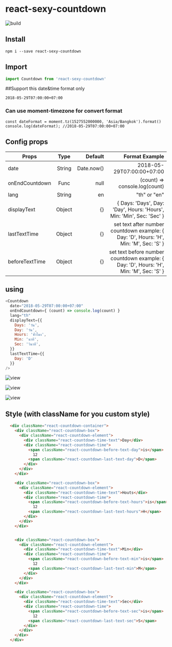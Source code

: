 # react-sexy-countdown

![build](https://api.travis-ci.org/thisJJ/react-sexy-countdown.svg?branch=master "Build")

## Install
```
npm i --save react-sexy-countdown

```


## Import
```javascript
import Countdown from 'react-sexy-countdown'

```

##Support this date&time format only
```
2018-05-29T07:00:00+07:00
```
### Can use moment-timezone for convert format
```
const dateFormat = moment.tz(1527552000000, 'Asia/Bangkok').format() 
console.log(dateFormat); //2018-05-29T07:00:00+07:00
```

## Config props
| Props        | Type         | Default  | Format Example |
| ------------- |:-------------:| --------------------:| -----------------:|
| date      | String | Date.now() | 2018-05-29T07:00:00+07:00 |
| onEndCountdown | Func | null | (count) => console.log(count) |
| lang | String | en | "th" or "en" |
| displayText | Object | {} | { Days: 'Days', Day: 'Day', Hours: 'Hours', Min: 'Min', Sec: 'Sec' } |
| lastTextTime | Object | {} | set text after number countdown example: { Day: 'D', Hours: 'H', Min: 'M', Sec: 'S' } |
| beforeTextTime | Object | {} | set text before number countdown example:  { Day: 'D', Hours: 'H', Min: 'M', Sec: 'S' } |

## using
```javascript
<Countdown
  date="2018-05-29T07:00:00+07:00"
  onEndCountdown={ (count) => console.log(count) }
  lang="th"
  displayText={{
    Days: 'วัน',
    Day: 'วัน',
    Hours: 'ชั่วโมง',
    Min: 'นาที',
    Sec: 'วินาที',
  }}
  lastTextTime={{
    Day: 'D'
  }}
/>
```

![view](https://thisjj.github.io/react-sexy-countdown/static/1.png "View 1")

![view](https://thisjj.github.io/react-sexy-countdown/static/2.png "View 2")

![view](https://thisjj.github.io/react-sexy-countdown/static/3.png "View 3")

## Style (with className for you custom style)
```html
  <div className="react-countdown-container">
    <div className="react-countdown-box">
      <div className="react-countdown-element">
        <div className="react-countdown-time-text">Day</div>
        <div className="react-countdown-time">
          <span className="react-countdown-before-text-day">is</span>
            12 
          <span className="react-countdown-last-text-day">D</span>
        </div>
      </div>
    </div>

    <div className="react-countdown-box">
      <div className="react-countdown-element">
        <div className="react-countdown-time-text">Houts</div>
        <div className="react-countdown-time">
          <span className="react-countdown-before-text-hours">is</span>
            12 
          <span className="react-countdown-last-text-hours">H</span>
        </div>
      </div>
    </div>


    <div className="react-countdown-box">
      <div className="react-countdown-element">
        <div className="react-countdown-time-text">Min</div>
        <div className="react-countdown-time">
          <span className="react-countdown-before-text-min">is</span>
            12 
          <span className="react-countdown-last-text-min">M</span>
        </div>
      </div>
    </div>

    <div className="react-countdown-box">
      <div className="react-countdown-element">
        <div className="react-countdown-time-text">Sec</div>
        <div className="react-countdown-time">
          <span className="react-countdown-before-text-sec">is</span>
            12 
          <span className="react-countdown-last-text-sec">S</span>
        </div>
      </div>
    </div>
  </div>
```